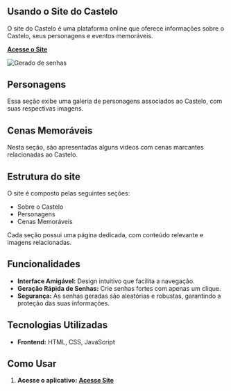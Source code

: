 <h1 align="Site Castelo"</h1>



## Usando o Site do Castelo
O site do Castelo é uma plataforma online que oferece informações sobre o Castelo, seus personagens e eventos memoráveis.

[**Acesse o Site**](https://fernandojesuss.github.io/Site_Castelo/)

![Gerado de senhas](https://github.com/FernandoJesuss/Site_Castelo/blob/main/img/Site_Castelo.png)

## Personagens
Essa seção exibe uma galeria de personagens associados ao Castelo, com suas respectivas imagens.

## Cenas Memoráveis
Nesta seção, são apresentadas alguns videos com cenas marcantes relacionadas ao Castelo.

## Estrutura do site
O site é composto pelas seguintes seções:
- Sobre o Castelo
- Personagens
- Cenas Memoráveis

Cada seção possui uma página dedicada, com conteúdo relevante e imagens relacionadas.

## Funcionalidades

- **Interface Amigável:** Design intuitivo que facilita a navegação.
- **Geração Rápida de Senhas:** Crie senhas fortes com apenas um clique.
- **Segurança:** As senhas geradas são aleatórias e robustas, garantindo a proteção das suas informações.

## Tecnologias Utilizadas
- **Frontend:** HTML, CSS, JavaScript


## Como Usar

1. **Acesse o aplicativo:** [**Acesse Site**](https://fernandojesuss.github.io/Site_Castelo/)


